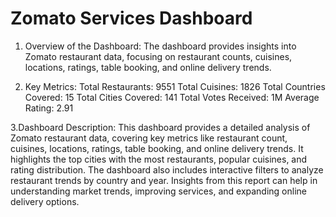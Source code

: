 # Zomato Services Dashboard
1. Overview of the Dashboard:
The dashboard provides insights into Zomato restaurant data, focusing on restaurant counts, cuisines, locations, ratings, table booking, and online delivery trends.

2. Key Metrics:
Total Restaurants: 9551
Total Cuisines: 1826
Total Countries Covered: 15
Total Cities Covered: 141
Total Votes Received: 1M
Average Rating: 2.91

3.Dashboard Description:
This dashboard provides a detailed analysis of Zomato restaurant data, covering key metrics like restaurant count, cuisines, locations, ratings, table booking, and online delivery trends. It highlights the top cities with the most restaurants, popular cuisines, and rating distribution. The dashboard also includes interactive filters to analyze restaurant trends by country and year. Insights from this report can help in understanding market trends, improving services, and expanding online delivery options.
